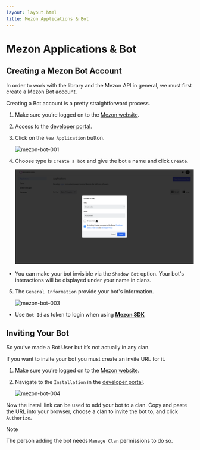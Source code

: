```yaml
---
layout: layout.html
title: Mezon Applications & Bot
---
```


# Mezon Applications & Bot

## Creating a Mezon Bot Account

In order to work with the library and the Mezon API in general, we must first create a Mezon Bot account.

Creating a Bot account is a pretty straightforward process.

1. Make sure you’re logged on to the [Mezon website](https://mezon.ai/).

2. Access to the [developer portal](https://mezon.ai/developers).

3. Click on the `New Application` button.

    ![mezon-bot-001](/images/mezon-bot-001.png)

4. Choose type is `Create a bot` and give the bot a name and click `Create`.

    ![mezon-bot-002](/assets/images/mezon-bot-002.png)

-   You can make your bot invisible via the `Shadow Bot` option. Your bot's interactions will be displayed under your name in clans.

5. The `General Information` provide your bot's information.

    ![mezon-bot-003](/images/mezon-bot-003.png)

-   Use `Bot Id` as token to login when using **[Mezon SDK](mezon-sdk-docs.md)**

## Inviting Your Bot

So you’ve made a Bot User but it’s not actually in any clan.

If you want to invite your bot you must create an invite URL for it.

1. Make sure you’re logged on to the [Mezon website](https://mezon.ai/).

2. Navigate to the `Installation` in the [developer portal](https://mezon.ai/developers).

    ![mezon-bot-004](/images/mezon-bot-004.png)

Now the install link can be used to add your bot to a clan. Copy and paste the URL into your browser, choose a clan to invite the bot to, and click `Authorize`.

> [!NOTE]
> The person adding the bot needs `Manage Clan` permissions to do so.
